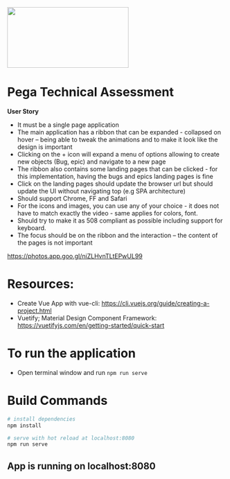 <img src="http://seekvectorlogo.com/wp-content/uploads/2018/11/pegasystems-inc-vector-logo.png" style="width: 280px; height: 140px"/>

# Pega Technical Assessment

**User Story** 
- It must be a single page application
- The main application has a ribbon that can be expanded - collapsed on hover – being able to tweak the animations and to make it look like the design is important
- Clicking on the + icon will expand a menu of options allowing to create new objects (Bug, epic) and navigate to a new page
- The ribbon also contains some landing pages that can be clicked - for this implementation, having the bugs and epics landing pages is fine
- Click on the landing pages should update the browser url but should update the UI without navigating top (e.g SPA architecture)
- Should support Chrome, FF and Safari
- For the icons and images, you can use any of your choice - it does not have to match exactly the video - same applies for colors, font.
- Should try to make it as 508 compliant as possible including support for keyboard.
- The focus should be on the ribbon and the interaction – the content of the pages is not important
 

 

https://photos.app.goo.gl/niZLHvnTLtEPwUL99

# Resources:
  - Create Vue App with vue-cli: https://cli.vuejs.org/guide/creating-a-project.html
  - Vuetify; Material Design Component Framework: https://vuetifyjs.com/en/getting-started/quick-start

# To run the application
- Open terminal window and run <code>npm run serve</code>

# Build Commands

``` bash
# install dependencies
npm install

# serve with hot reload at localhost:8080
npm run serve
```

## App is running on localhost:8080
